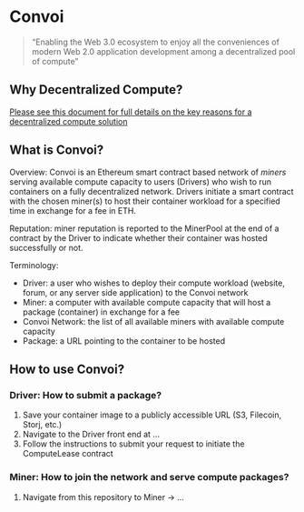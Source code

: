 # Convoi
    
>“Enabling the Web 3.0 ecosystem to enjoy all the conveniences of modern Web 2.0 application development among a decentralized pool of compute”

## Why Decentralized Compute?
[Please see this document for full details on the key reasons for a decentralized compute solution](https://docs.google.com/document/d/1NMXgbRGr5BMrT4cSzKl9jtEFE7pU__K6xzWqgfIKd_Y/edit?usp=sharing) 


## What is Convoi?
Overview: Convoi is an Ethereum smart contract based network of *miners* serving available compute capacity to users (Drivers) who wish to run containers on a fully decentralized network. Drivers initiate a smart contract with the chosen miner(s) to host their container workload for a specified time in exchange for a fee in ETH.  
  
Reputation: miner reputation is reported to the MinerPool at the end of a contract by the Driver to indicate whether their container was hosted successfully or not.  
  
Terminology:  
* Driver: a user who wishes to deploy their compute workload (website, forum, or any server side application) to the Convoi network
* Miner: a computer with available compute capacity that will host a package (container) in exchange for a fee
* Convoi Network: the list of all available miners with available compute capacity
* Package: a URL pointing to the container to be hosted  
  
## How to use Convoi?

### Driver: How to submit a package?
1. Save your container image to a publicly accessible URL (S3, Filecoin, Storj, etc.)
2. Navigate to the Driver front end at ...
3. Follow the instructions to submit your request to initiate the ComputeLease contract

### Miner: How to join the network and serve compute packages?
1. Navigate from this repository to Miner -> ...

